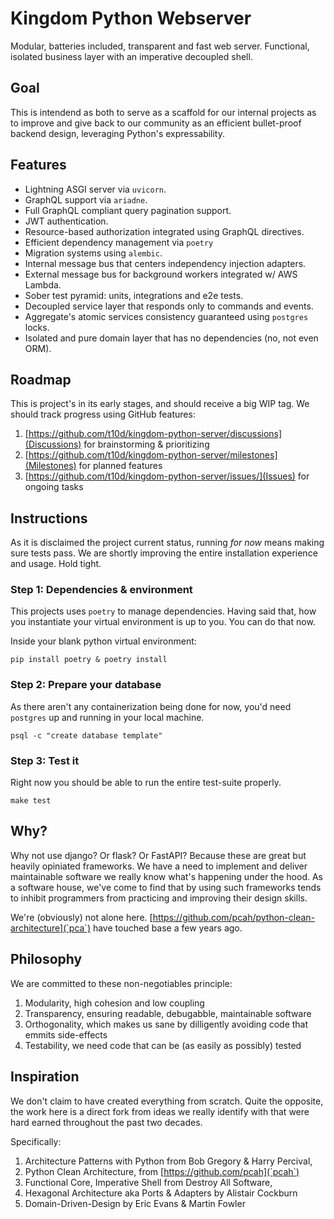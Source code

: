 # Kingdom Python Webserver

Modular, batteries included, transparent and fast web server. Functional, isolated business layer with an imperative decoupled shell.

## Goal

This is intendend as both to serve as a scaffold for our internal projects as to improve and give back to our community as an efficient bullet-proof backend design, leveraging Python's expressability.

## Features

-  Lightning ASGI server via `uvicorn`.
-  GraphQL support via `ariadne`.
-  Full GraphQL compliant query pagination support.
-  JWT authentication.
-  Resource-based authorization integrated using GraphQL directives.
-  Efficient dependency management via `poetry` 
-  Migration systems using `alembic`.
-  Internal message bus that centers independency injection adapters.
-  External message bus for background workers integrated w/ AWS Lambda.
-  Sober test pyramid: units, integrations and e2e tests.
-  Decoupled service layer that responds only to commands and events.
-  Aggregate's atomic services consistency guaranteed using `postgres` locks.
-  Isolated and pure domain layer that has no dependencies (no, not even ORM).

## Roadmap 

This is project's in its early stages, and should receive a big WIP tag. We should track progress using GitHub features:

1. [https://github.com/t10d/kingdom-python-server/discussions](Discussions) for brainstorming & prioritizing
1. [https://github.com/t10d/kingdom-python-server/milestones](Milestones) for planned features
1. [https://github.com/t10d/kingdom-python-server/issues/](Issues) for ongoing tasks

## Instructions

As it is disclaimed the project current status, running *for now* means making sure tests pass.
We are shortly improving the entire installation experience and usage. Hold tight.

### Step 1: Dependencies & environment

This projects uses `poetry` to manage dependencies.
Having said that, how you instantiate your virtual environment is up to you. You can do that now.

Inside your blank python virtual environment:

```shell
pip install poetry & poetry install
```

### Step 2: Prepare your database

As there aren't any containerization being done for now, you'd need `postgres` up and running in your local machine.

```shell
psql -c "create database template"
```

### Step 3: Test it

Right now you should be able to run the entire test-suite properly.

```shell
make test
```


## Why?

Why not use django? Or flask? Or FastAPI? Because these are great but heavily opiniated frameworks. We have a need to implement and deliver maintainable software we really know what's happening under the hood. 
As a software house, we've come to find that by using such frameworks tends to inhibit programmers from practicing and improving their design skills.

We're (obviously) not alone here. [https://github.com/pcah/python-clean-architecture](`pca`) have touched base a few years ago.

## Philosophy

We are committed to these non-negotiables principle:

1. Modularity, high cohesion and low coupling
1. Transparency, ensuring readable, debugabble, maintainable software 
1. Orthogonality, which makes us sane by dilligently avoiding code that emmits side-effects
1. Testability, we need code that can be (as easily as possibly) tested

## Inspiration

We don't claim to have created everything from scratch. Quite the opposite, the work here is a direct fork
from ideas we really identify with that were hard earned throughout the past two decades.

Specifically:

1. Architecture Patterns with Python from Bob Gregory & Harry Percival,
1. Python Clean Architecture, from [https://github.com/pcah](`pcah`)
1. Functional Core, Imperative Shell from Destroy All Software,
1. Hexagonal Architecture aka Ports & Adapters by Alistair Cockburn
1. Domain-Driven-Design by Eric Evans & Martin Fowler
